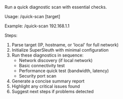 Run a quick diagnostic scan with essential checks.

Usage: /quick-scan [target]

Example: /quick-scan 192.168.1.1

Steps:
1. Parse target (IP, hostname, or 'local' for full network)
2. Initialize SuperSleuth with minimal configuration
3. Run these diagnostics in sequence:
   - Network discovery (if local network)
   - Basic connectivity test
   - Performance quick test (bandwidth, latency)
   - Security port scan
4. Generate a concise summary report
5. Highlight any critical issues found
6. Suggest next steps if problems detected